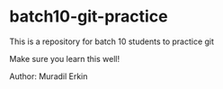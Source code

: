 # batch10-git-practice

This is a repository for batch 10 students to practice git

Make sure you learn this well!

Author: Muradil Erkin